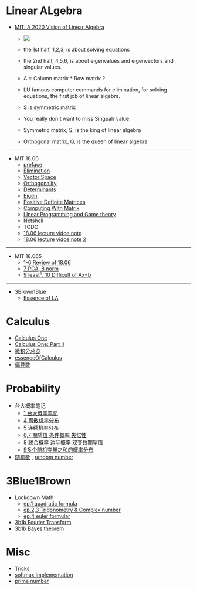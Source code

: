 <h2 id="bd8cfe5912b0bee7fd7d191afedf8995"></h2>


# Linear ALgebra

- [MIT: A 2020 Vision of Linear Algebra](LA_1806_new_vision2020.md)
    - ![](../imgs/LA_1806_new_start.png)

    - the 1st half, 1,2,3, is about solving equations
    - the 2nd half, 4,5,6, is about eigenvalues and eigenvectors and singular values.

    - A =  Column matrix * Row matrix  ?
    - LU  famous computer commands for elimination, for solving equations, the first job of linear algebra.
    - S is symmetric matrix
    - You really don't want to miss Singualr value.
    - Symmetric matrix, S,  is the king of linear algebra
    - Orthogonal matrix, Q, is the queen of linear algebra

---

- MIT 18.06
    - [preface](LinearAlgebra_preface.md) 
    - [Elimination](LinearAlgebra_MatricesandGaussianElimination.md)  
    - [Vector Space](LinearAlgebra_VectorSpace.md)  
    - [Orthogonality](LinearAlgebra_Orthogonality.md)
    - [Determinants](LinearAlgebra_Determinants.md) 
    - [Eigen](LinearAlgebra_Eigen.md)  
    - [Positive Definite Matrices](LinearAlgebra_PositiveDefiniteMatrices.md)
    - [Computing With Matrix](LinearAlgebra_Computing_With_Matrix.md)
    - [Linear Programming and Game theory](LinearAlgebra_Linear_Programming_and_Game_theory.md)
    - [Netshell](LinearAlgebra_Netshell.md)  
    - TODO
    - [18.06 lecture vidoe note](note_18.06.md) 
    - [18.06 lecture vidoe note 2](note_18.06_2.md) 

---

- MIT 18.065
    - [1-6 Review of 18.06](MIT_18065_1.md)
    - [7 PCA, 8 norm](MIT_18065_7.md)
    - [9 least², 10 Difficult of Ax=b](MIT_18065_9.md)

---

- 3Brown1Blue
    - [Essence of LA](3blue1brown.md)


<h2 id="0349a55a6a70f89e604c28892ce24d82"></h2>


# Calculus

- [Calculus One](CalculusOne.md) 
- [Calculus One: Part II](CalculusOne_part2.md)
- [微积分总览](微积分总览.md) 
- [essenceOfCalculus](essenceOfCalculus.md )
- [偏导数](partial_derivative.md)


<h2 id="0d2765b30694ee9f4fb7be2ae3b676dc"></h2>


# Probability 

- 台大概率笔记
    - [1 台大概率笔记](TaiwanU_probability.md)
    - [4 离散机率分布](TaiwanU_probability4.md) 
    - [5 连续机率分布](TaiwanU_probability5.md) 
    - [6,7 期望值 条件概率 失忆性](TaiwanU_probability67.md) 
    - [8 联合概率 边际概率 双变数期望值](TaiwanU_probability8.md) 
    - [9多个随机变量之和的概率分布](TaiwanU_probability9.md) 
- [随机数](Dev_Random.md) , [random number](random_number.md)


<h2 id="682352d7b7d88f46edac62cd97b58db1"></h2>


# 3Blue1Brown

- Lockdown Math
    - [ep.1 quadratic formula](3b1b_quadratic_formula.md)
    - [ep.2,3 Trigonometry & Complex number](3b1b_trigonometry.md)
    - [ep.4 euler formular](3b1b_euler_formula.md)
- [3b1b Fourier Transform](3b1b_fourier_transform.md)
- [3b1b Bayes theorem](bayes_theorem.md)

<h2 id="74248c725e00bf9fe04df4e35b249a19"></h2>


# Misc 

- [Tricks](Tricks.md)
- [softmax implementation](softmax.md)
- [prime number](math_prime.md)


